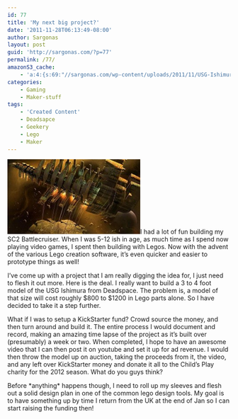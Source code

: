 ```yaml
---
id: 77
title: 'My next big project?'
date: '2011-11-28T06:13:49-08:00'
author: Sargonas
layout: post
guid: 'http://sargonas.com/?p=77'
permalink: /77/
amazonS3_cache:
    - 'a:4:{s:69:"//sargonas.com/wp-content/uploads/2011/11/USG-Ishimura-dead-space.jpg";a:2:{s:2:"id";i:80;s:11:"source_type";s:13:"media-library";}s:77:"//sargonas.com/wp-content/uploads/2011/11/USG-Ishimura-dead-space-300x169.jpg";a:2:{s:2:"id";i:80;s:11:"source_type";s:13:"media-library";}s:109:"//sargonas-net.s3.us-west-2.amazonaws.com/sargonas.com/wp-content/uploads/2011/11/USG-Ishimura-dead-space.jpg";a:2:{s:2:"id";i:80;s:11:"source_type";s:13:"media-library";}s:117:"//sargonas-net.s3.us-west-2.amazonaws.com/sargonas.com/wp-content/uploads/2011/11/USG-Ishimura-dead-space-300x169.jpg";a:2:{s:2:"id";i:80;s:11:"source_type";s:13:"media-library";}}'
categories:
    - Gaming
    - Maker-stuff
tags:
    - 'Created Content'
    - Deadsapce
    - Geekery
    - Lego
    - Maker
---
```


[![USG-Ishimura-dead-space](/wp-content/uploads/2011/11/USG-Ishimura-dead-space-300x169.jpg)](/wp-content/uploads/2011/11/USG-Ishimura-dead-space.jpg)I had a lot of fun building my SC2 Battlecruiser. When I was 5-12 ish in age, as much time as I spend now playing video games, I spent then building with Legos. Now with the advent of the various Lego creation software, it’s even quicker and easier to prototype things as well!

I’ve come up with a project that I am really digging the idea for, I just need to flesh it out more. Here is the deal. I really want to build a 3 to 4 foot model of the USG Ishimura from Deadspace. The problem is, a model of that size will cost roughly $800 to $1200 in Lego parts alone. So I have decided to take it a step further.

What if I was to setup a KickStarter fund? Crowd source the money, and then turn around and build it. The entire process I would document and record, making an amazing time lapse of the project as it’s built over (presumably) a week or two. When completed, I hope to have an awesome video that I can then post it on youtube and set it up for ad revenue. I would then throw the model up on auction, taking the proceeds from it, the video, and any left over KickStarter money and donate it all to the Child’s Play charity for the 2012 season. What do you guys think?

Before \*anything\* happens though, I need to roll up my sleeves and flesh out a solid design plan in one of the common lego design tools. My goal is to have something up by time I return from the UK at the end of Jan so I can start raising the funding then!